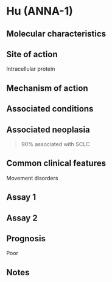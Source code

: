 # Hu (ANNA-1)

## Molecular characteristics


## Site of action
Intracellular protein

## Mechanism of action

## Associated conditions


## Associated neoplasia
>90% associated with SCLC

## Common clinical features
Movement disorders

## Assay 1

## Assay 2

## Prognosis
Poor

## Notes
